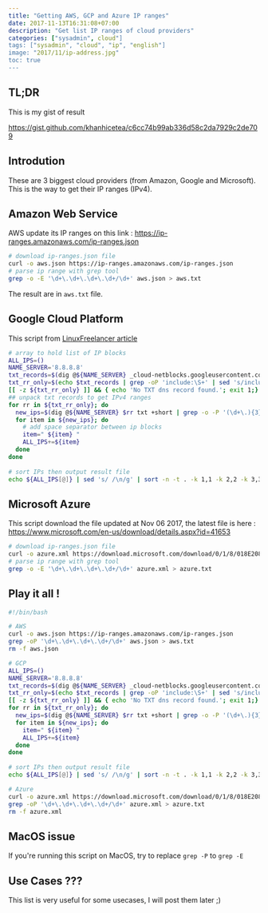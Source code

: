 ```yaml
---
title: "Getting AWS, GCP and Azure IP ranges"
date: 2017-11-13T16:31:08+07:00
description: "Get list IP ranges of cloud providers"
categories: ["sysadmin", cloud"]
tags: ["sysadmin", "cloud", "ip", "english"]
image: "2017/11/ip-address.jpg"
toc: true
---
```


## TL;DR

This is my gist of result

https://gist.github.com/khanhicetea/c6cc74b99ab336d58c2da7929c2de709

## Introdution

These are 3 biggest cloud providers (from Amazon, Google and Microsoft). This is the way to get their IP ranges (IPv4).

## Amazon Web Service

AWS update its IP ranges on this link : https://ip-ranges.amazonaws.com/ip-ranges.json

```bash
# download ip-ranges.json file
curl -o aws.json https://ip-ranges.amazonaws.com/ip-ranges.json
# parse ip range with grep tool
grep -o -E '\d+\.\d+\.\d+\.\d+/\d+' aws.json > aws.txt
```

The result are in `aws.txt` file.

## Google Cloud Platform

This script from [LinuxFreelancer article](https://linuxfreelancer.com/cloud-service-providers-ip-ranges-aws-azure-and-gcp)

```bash
# array to hold list of IP blocks
ALL_IPS=()
NAME_SERVER='8.8.8.8'
txt_records=$(dig @${NAME_SERVER} _cloud-netblocks.googleusercontent.com txt +short)
txt_rr_only=$(echo $txt_records | grep -oP 'include:\S+' | sed 's/include://g')
[[ -z ${txt_rr_only} ]] && { echo 'No TXT dns record found.'; exit 1;}
## unpack txt records to get IPv4 ranges
for rr in ${txt_rr_only}; do
  new_ips=$(dig @${NAME_SERVER} $rr txt +short | grep -o -P '(\d+\.){3}\d+/\d+')
  for item in ${new_ips}; do
    # add space separator between ip blocks
    item=" ${item} "
    ALL_IPS+=${item}
  done
done
 
# sort IPs then output result file
echo ${ALL_IPS[@]} | sed 's/ /\n/g' | sort -n -t . -k 1,1 -k 2,2 -k 3,3 -k 4,4 > gcp.txt
```

## Microsoft Azure

This script download the file updated at Nov 06 2017, the latest file is here : https://www.microsoft.com/en-us/download/details.aspx?id=41653

```bash
# download ip-ranges.json file
curl -o azure.xml https://download.microsoft.com/download/0/1/8/018E208D-54F8-44CD-AA26-CD7BC9524A8C/PublicIPs_20171106.xml
# parse ip range with grep tool
grep -o -E '\d+\.\d+\.\d+\.\d+/\d+' azure.xml > azure.txt
```

## Play it all !

```bash
#!/bin/bash

# AWS
curl -o aws.json https://ip-ranges.amazonaws.com/ip-ranges.json
grep -oP '\d+\.\d+\.\d+\.\d+/\d+' aws.json > aws.txt
rm -f aws.json

# GCP
ALL_IPS=()
NAME_SERVER='8.8.8.8'
txt_records=$(dig @${NAME_SERVER} _cloud-netblocks.googleusercontent.com txt +short)
txt_rr_only=$(echo $txt_records | grep -oP 'include:\S+' | sed 's/include://g')
[[ -z ${txt_rr_only} ]] && { echo 'No TXT dns record found.'; exit 1;}
for rr in ${txt_rr_only}; do
  new_ips=$(dig @${NAME_SERVER} $rr txt +short | grep -o -P '(\d+\.){3}\d+/\d+')
  for item in ${new_ips}; do
    item=" ${item} "
    ALL_IPS+=${item}
  done
done
 
# sort IPs then output result file
echo ${ALL_IPS[@]} | sed 's/ /\n/g' | sort -n -t . -k 1,1 -k 2,2 -k 3,3 -k 4,4 > gcp.txt

# Azure
curl -o azure.xml https://download.microsoft.com/download/0/1/8/018E208D-54F8-44CD-AA26-CD7BC9524A8C/PublicIPs_20171106.xml
grep -oP '\d+\.\d+\.\d+\.\d+/\d+' azure.xml > azure.txt
rm -f azure.xml
```

## MacOS issue

If you're running this script on MacOS, try to replace `grep -P` to `grep -E`

## Use Cases ???

This list is very useful for some usecases, I will post them later ;)


